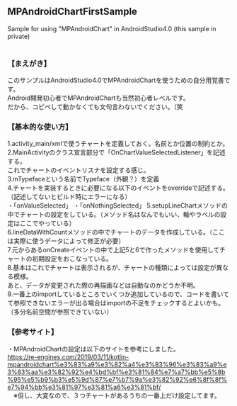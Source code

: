 ## MPAndroidChartFirstSample
Sample for using "MPAndroidChart" in AndroidStudio4.0 (this sample in private)  
<br />  
  
  
### 【まえがき】
 このサンプルはAndroidStudio4.0でMPAndroidChartを使うための自分用覚書です。  
 Android開発初心者でMPAndroidChartも当然初心者レベルです。  
 だから、コピペして動かなくても文句言わないでください。（笑  
  
  
### 【基本的な使い方】  
  1.activity_main/xmlで使うチャートを定義しておく。名前とか位置の制約とか。  
  2.MainActivityのクラス宣言部分で「OnChartValueSelectedListener」を記述する。  
   これでチャートのイベントリスナを設定する感じ。  
  3.mTypefaceという名前でTypeface（外観？）を定義  
  4.チャートを実装するときに必要になる以下のイベントをoverrideで記述する。（記述してないとビルド時にエラーになる）  
   ・「onValueSelected」
   ・「onNothingSelected」
  5.setupLineChartメソッドの中でチャートの設定をしている。（メソッド名はなんでもいい、軸やラベルの設定はここでやっている）  
  6.lineDataWithCountメソッドの中でチャートのデータを作成している。（ここは実際に使うデータによって修正が必要）  
  7.元からあるonCreateイベントの中で上記5と6で作ったメソッドを使用してチャートの初期設定をおこなっている。  
  8.基本はこれでチャートは表示されるが、チャートの種類によっては設定が異なる模様。  
   あと、データが変更された際の再描画などは自動なのかどうか不明。  
  9.一番上のimportしているところでいくつか追加しているので、コードを書いてて参照できないエラーが出る場合はimportの不足をチェックするとよいかも。（多分名前空間が参照できていない）  
   
  
### 【参考サイト】  
 ・MPAndroidChartの設定は以下のサイトを参考にしました。  
  https://re-engines.com/2019/03/11/kotlin-mpandroidchart%e3%83%a9%e3%82%a4%e3%83%96%e3%83%a9%e3%83%aa%e3%82%92%e4%bd%bf%e3%81%84%e7%a7%bb%e5%8b%95%e5%b9%b3%e5%9d%87%e7%b7%9a%e3%82%92%e6%8f%8f%e7%94%bb%e3%81%97%e3%81%a6%e3%81%bf/  
 　※但し、大変なので、３つチャートがあるうちの一番上だけ設定してます。  

